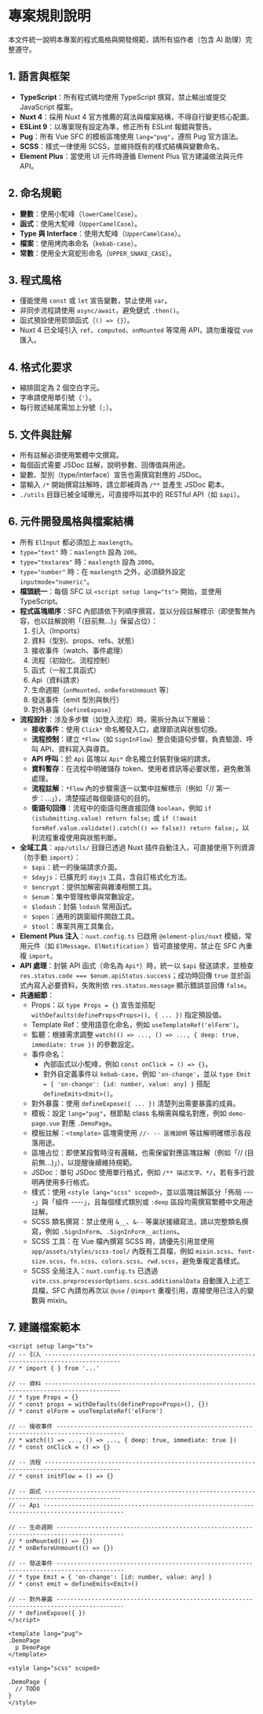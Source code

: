 # 專案規則說明
本文件統一說明本專案的程式風格與開發規範，請所有協作者（包含 AI 助理）完整遵守。

## 1. 語言與框架
- **TypeScript**：所有程式碼均使用 TypeScript 撰寫，禁止輸出或提交 JavaScript 檔案。
- **Nuxt 4**：採用 Nuxt 4 官方推薦的寫法與檔案結構，不得自行變更核心配置。
- **ESLint 9**：以專案現有設定為準，修正所有 ESLint 報錯與警告。
- **Pug**：所有 Vue SFC 的模板區塊使用 `lang="pug"`，遵照 Pug 官方語法。
- **SCSS**：樣式一律使用 SCSS，並維持既有的樣式結構與變數命名。
- **Element Plus**：當使用 UI 元件時遵循 Element Plus 官方建議做法與元件 API。

## 2. 命名規範
- **變數**：使用小駝峰（`lowerCamelCase`）。
- **函式**：使用大駝峰（`UpperCamelCase`）。
- **Type 與 Interface**：使用大駝峰（`UpperCamelCase`）。
- **檔案**：使用烤肉串命名（`kebab-case`）。
- **常數**：使用全大寫蛇形命名（`UPPER_SNAKE_CASE`）。

## 3. 程式風格
- 僅能使用 `const` 或 `let` 宣告變數，禁止使用 `var`。
- 非同步流程請使用 `async/await`，避免鏈式 `.then()`。
- 函式預設使用箭頭函式（`() => {}`）。
- Nuxt 4 已全域引入 `ref`、`computed`、`onMounted` 等常用 API，請勿重複從 `vue` 匯入。

## 4. 格式化要求
- 縮排固定為 2 個空白字元。
- 字串請使用單引號（`'`）。
- 每行敘述結尾需加上分號（`;`）。

## 5. 文件與註解
- 所有註解必須使用繁體中文撰寫。
- 每個函式需要 JSDoc 註解，說明參數、回傳值與用途。
- 變數、型別（type/interface）宣告也需撰寫對應的 JSDoc。
- 當輸入 `/*` 開始撰寫註解時，請立即補齊為 `/**` 並產生 JSDoc 範本。
- `./utils` 目錄已被全域曝光，可直接呼叫其中的 RESTful API（如 `$api`）。

## 6. 元件開發風格與檔案結構
  - 所有 `ElInput` 都必須加上 `maxlength`。
  - `type="text"` 時：`maxlength` 設為 `200`。
  - `type="textarea"` 時：`maxlength` 設為 `2000`。
  - `type="number"` 時：在 `maxlength` 之外，必須額外設定 `inputmode="numeric"`。
- **檔頭統一**：每個 SFC 以 `<script setup lang="ts">` 開始，並使用 TypeScript。
- **程式區塊順序**：SFC 內部請依下列順序撰寫，並以分段註解標示（即使暫無內容，也以註解說明「(目前無...)」保留占位）：
  1. 引入（Imports）
  2. 資料（型別、props、refs、狀態）
  3. 接收事件（watch、事件處理）
  4. 流程（初始化、流程控制）
  5. 函式（一般工具函式）
  6. Api（資料請求）
  7. 生命週期（`onMounted`、`onBeforeUnmount` 等）
  8. 發送事件（emit 型別與執行）
  9. 對外暴露（`defineExpose`）
- **流程設計**：涉及多步驟（如登入流程）時，需拆分為以下層級：
  - **接收事件**：使用 `Click*` 命名觸發入口，處理節流與狀態切換。
  - **流程控制**：建立 `*Flow`（如 `SignInFlow`）整合衛語句步驟，負責驗證、呼叫 API、資料寫入與導頁。
  - **API 呼叫**：於 `Api` 區塊以 `Api*` 命名獨立封裝對後端的請求。 
  - **資料暫存**：在流程中明確儲存 token、使用者資訊等必要狀態，避免散落處理。
  - **流程註解**：`*Flow` 內的步驟需逐一以繁中註解標示（例如「// 第一步：...」），清楚描述每個衛語句的目的。
  - **衛語句回傳**：流程中的衛語句應直接回傳 `boolean`，例如 `if (isSubmitting.value) return false;` 或 `if (!await formRef.value.validate().catch(() => false)) return false;`，以利流程重複使用與狀態判斷。
- **全域工具**：`app/utils/` 目錄已透過 Nuxt 插件自動注入，可直接使用下列資源（勿手動 `import`）：
  - `$api`：統一的後端請求介面。
  - `$dayjs`：已擴充的 `dayjs` 工具，含自訂格式化方法。
  - `$encrypt`：提供加解密與雜湊相關工具。
  - `$enum`：集中管理枚舉與常數設定。
  - `$lodash`：封裝 `lodash` 常用函式。
  - `$open`：通用的跳窗組件開啟工具。
  - `$tool`：專案共用工具集合。
- **Element Plus 注入**：`nuxt.config.ts` 已啟用 `@element-plus/nuxt` 模組，常用元件（如 `ElMessage`、`ElNotification` ）皆可直接使用，禁止在 SFC 內重複 `import`。
- **API 處理**：封裝 API 函式（命名為 `Api*`）時，統一以 `$api` 發送請求，並檢查 `res.status.code === $enum.apiStatus.success`；成功時回傳 `true` 並於函式內寫入必要資料，失敗則依 `res.status.message` 顯示錯誤並回傳 `false`。
- **共通細節**：
  - Props：以 `type Props = {}` 宣告並搭配 `withDefaults(defineProps<Props>(), { ... })` 指定預設值。
  - Template Ref：使用語意化命名，例如 `useTemplateRef('elForm')`。
  - 監聽：根據需求調整 `watch(() => ..., () => ..., { deep: true, immediate: true })` 的參數設定。
  - 事件命名：
    - 內部函式以小駝峰，例如 `const onClick = () => {}`。
    - 對外自定義事件以 `kebab-case`，例如 `'on-change'`，並以 `type Emit = { 'on-change': [id: number, value: any] }` 搭配 `defineEmits<Emit>()`。
  - 對外暴露：使用 `defineExpose({ ... })` 清楚列出需要暴露的成員。
  - 模板：設定 `lang="pug"`，根節點 class 名稱需與檔名對應，例如 `demo-page.vue` 對應 `.DemoPage`。
  - 模板註解：`<template>` 區塊需使用 `//- -- 區塊說明` 等註解明確標示各段落用途。
  - 區塊占位：即使某段暫時沒有邏輯，也需保留對應區塊註解（例如「// (目前無...)」），以提醒後續維持規範。
  - JSDoc：單句 JSDoc 使用單行格式，例如 `/** 描述文字。*/`，若有多行說明再使用多行格式。
  - 樣式：使用 `<style lang="scss" scoped>`，並以區塊註解區分「佈局 ----」與「組件 ----」，且每個樣式類別或 `:deep` 區段均需撰寫繁體中文用途註解。
  - SCSS 類名撰寫：禁止使用 `&__`、`&--` 等巢狀接續寫法，請以完整類名撰寫，例如 `.SignInForm`、`.SignInForm__actions`。
  - SCSS 工具：在 Vue 檔內撰寫 SCSS 時，請優先引用並使用 `app/assets/styles/scss-tool/` 內既有工具檔，例如 `mixin.scss`、`font-size.scss`、`fn.scss`、`colors.scss`、`rwd.scss`，避免重複定義樣式。
  - SCSS 全局注入：`nuxt.config.ts` 已透過 `vite.css.preprocessorOptions.scss.additionalData` 自動匯入上述工具檔，SFC 內請勿再次以 `@use` / `@import` 重複引用，直接使用已注入的變數與 mixin。

## 7. 建議檔案範本
```vue
<script setup lang="ts">
// -- 引入 --------------------------------------------------------------------------------------------
// * import { } from '...'

// -- 資料 --------------------------------------------------------------------------------------------
// * type Props = {}
// * const props = withDefaults(defineProps<Props>(), {})
// * const elForm = useTemplateRef('elForm')

// -- 接收事件 -----------------------------------------------------------------------------------------
// * watch(() => ..., () => ..., { deep: true, immediate: true })
// * const onClick = () => {}

// -- 流程 --------------------------------------------------------------------------------------------
// * const initFlow = () => {}

// -- 函式 --------------------------------------------------------------------------------------------
// -- Api ---------------------------------------------------------------------------------------------

// -- 生命週期 -----------------------------------------------------------------------------------------
// * onMounted(() => {})
// * onBeforeUnmount(() => {})

// -- 發送事件 -----------------------------------------------------------------------------------------
// * type Emit = { 'on-change': [id: number, value: any] }
// * const emit = defineEmits<Emit>()

// -- 對外暴露 -----------------------------------------------------------------------------------------
// * defineExpose({ })
</script>

<template lang="pug">
.DemoPage
  p DemoPage
</template>

<style lang="scss" scoped>

.DemoPage {
  // TODO
}
</style>
```
